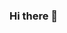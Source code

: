 ### Hi there 👋

<!--
**jqhuang2022/jqhuang2022** is a ✨ _special_ ✨ repository because its `README.md` (this file) appears on your GitHub profile.

Here are some ideas to get you started:

- 🔭 I’m currently working on learning git,it may be difficult to the new learner.
- 🤔 I’m looking for help with other classmates.
- 📫 How to reach me: jqhuang2021@gmail.com
- 😄 Pronouns: lovely
